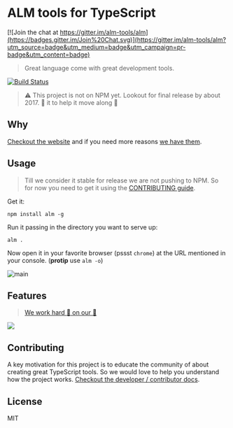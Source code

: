 # ALM tools for TypeScript

[![Join the chat at https://gitter.im/alm-tools/alm](https://badges.gitter.im/Join%20Chat.svg)](https://gitter.im/alm-tools/alm?utm_source=badge&utm_medium=badge&utm_campaign=pr-badge&utm_content=badge)

> Great language come with great development tools.

[![Build Status](https://travis-ci.org/alm-tools/alm.svg?branch=master)](https://travis-ci.org/alm-tools/alm)

> ⚠️ This project is not on NPM yet. Lookout for final release by about 2017. 🌟 it to help it move along 🌹

## Why

[Checkout the website](http://alm.tools) and if you need more reasons [we have them](https://basarat.gitbooks.io/alm/content/contributing/why.html).

## Usage

> Till we consider it stable for release we are not pushing to NPM. So for now you need to get it using the [CONTRIBUTING guide][contributing].

Get it:
```
npm install alm -g
```

Run it passing in the directory you want to serve up:
```
alm .
```

Now open it in your favorite browser (pssst `chrome`) at the URL mentioned in your console. (**protip** use `alm -o`)

![main](https://raw.githubusercontent.com/alm-tools/alm-tools.github.io/master/screens/main.png)

## Features

> [We work hard :construction_worker: on our :memo:][docs]

[![][cover]][docs]


## Contributing
A key motivation for this project is to educate the community of about creating great TypeScript tools. So we would love to help you understand how the project works. [Checkout the developer / contributor docs](./docs/contributing/README.md).

## License

MIT

[docs]: https://basarat.gitbooks.io/alm/content/
[contributing]: https://basarat.gitbooks.io/alm/content/contributing/
[cover]: https://raw.githubusercontent.com/alm-tools/alm-tools.github.io/master/screens/cover_small.png
